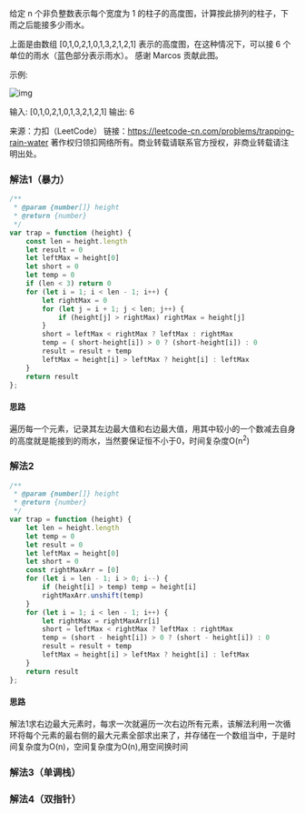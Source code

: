 给定 n 个非负整数表示每个宽度为 1 的柱子的高度图，计算按此排列的柱子，下雨之后能接多少雨水。



上面是由数组 [0,1,0,2,1,0,1,3,2,1,2,1] 表示的高度图，在这种情况下，可以接 6 个单位的雨水（蓝色部分表示雨水）。 感谢 Marcos 贡献此图。

示例:

![img](https://assets.leetcode-cn.com/aliyun-lc-upload/uploads/2018/10/22/rainwatertrap.png)

输入: [0,1,0,2,1,0,1,3,2,1,2,1]
输出: 6

来源：力扣（LeetCode）
链接：https://leetcode-cn.com/problems/trapping-rain-water
著作权归领扣网络所有。商业转载请联系官方授权，非商业转载请注明出处。

### 解法1（暴力）

```js
/**
 * @param {number[]} height
 * @return {number}
 */
var trap = function (height) {
    const len = height.length
    let result = 0
    let leftMax = height[0]
    let short = 0
    let temp = 0
    if (len < 3) return 0
    for (let i = 1; i < len - 1; i++) {
        let rightMax = 0
        for (let j = i + 1; j < len; j++) {
            if (height[j] > rightMax) rightMax = height[j]
        }
        short = leftMax < rightMax ? leftMax : rightMax
        temp = ( short-height[i]) > 0 ? (short-height[i]) : 0
        result = result + temp
        leftMax = height[i] > leftMax ? height[i] : leftMax
    }
    return result
};
```

#### 思路

遍历每一个元素，记录其左边最大值和右边最大值，用其中较小的一个数减去自身的高度就是能接到的雨水，当然要保证恒不小于0，时间复杂度O(n<sup>2</sup>)

### 解法2

```js
/**
 * @param {number[]} height
 * @return {number}
 */
var trap = function (height) {
    let len = height.length
    let temp = 0
    let result = 0
    let leftMax = height[0]
    let short = 0
    const rightMaxArr = [0]
    for (let i = len - 1; i > 0; i--) {
        if (height[i] > temp) temp = height[i]
        rightMaxArr.unshift(temp)
    }
    for (let i = 1; i < len - 1; i++) {
        let rightMax = rightMaxArr[i]
        short = leftMax < rightMax ? leftMax : rightMax
        temp = (short - height[i]) > 0 ? (short - height[i]) : 0
        result = result + temp
        leftMax = height[i] > leftMax ? height[i] : leftMax
    }
    return result
};
```

#### 思路

解法1求右边最大元素时，每求一次就遍历一次右边所有元素，该解法利用一次循环将每个元素的最右侧的最大元素全部求出来了，并存储在一个数组当中，于是时间复杂度为O(n)，空间复杂度为O(n),用空间换时间

### 解法3（单调栈）



### 解法4（双指针）

